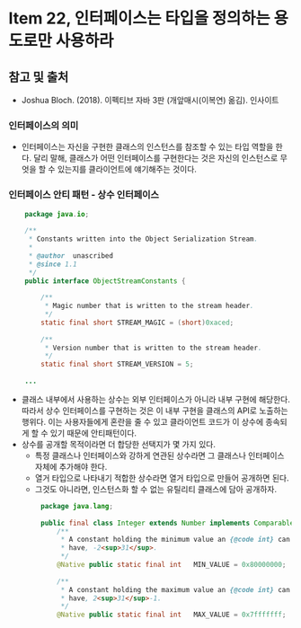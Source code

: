 # Item 22, 인터페이스는 타입을 정의하는 용도로만 사용하라

## 참고 및 출처

- Joshua Bloch. (2018). 이펙티브 자바 3판 (개앞매시(이복연) 옮김). 인사이트

### 인터페이스의 의미

- 인터페이스는 자신을 구현한 클래스의 인스턴스를 참조할 수 있는 타입 역할을 한다. 달리 말해, 클래스가 어떤 인터페이스를 구현한다는 것은 자신의 인스턴스로 무엇을 할 수 있는지를 클라이언트에 얘기해주는 것이다.

### 인터페이스 안티 패턴 - 상수 인터페이스
```java
    package java.io;
    
    /**
     * Constants written into the Object Serialization Stream.
     *
     * @author  unascribed
     * @since 1.1
     */
    public interface ObjectStreamConstants {
    
        /**
         * Magic number that is written to the stream header.
         */
        static final short STREAM_MAGIC = (short)0xaced;
    
        /**
         * Version number that is written to the stream header.
         */
        static final short STREAM_VERSION = 5;
    
    ... 
```
- 클래스 내부에서 사용하는 상수는 외부 인터페이스가 아니라 내부 구현에 해당한다. 따라서 상수 인터페이스를 구현하는 것은 이 내부 구현을 클래스의 API로 노출하는 행위다. 이는 사용자들에게 혼란을 줄 수 있고 클라이언트 코드가 이 상수에 종속되게 할 수 있기 때문에 안티패턴이다.
- 상수를 공개할 목적이라면 더 합당한 선택지가 몇 가지 있다.
    - 특정 클래스나 인터페이스와 강하게 연관된 상수라면 그 클래스나 인터페이스 자체에 추가해야 한다.
    - 열거 타입으로 나타내기 적합한 상수라면 열거 타입으로 만들어 공개하면 된다.
    - 그것도 아니라면, 인스턴스화 할 수 없는 유틸리티 클래스에 담아 공개하자.

```java
        package java.lang;
        
        public final class Integer extends Number implements Comparable<Integer> {
            /**
             * A constant holding the minimum value an {@code int} can
             * have, -2<sup>31</sup>.
             */
            @Native public static final int   MIN_VALUE = 0x80000000;
        
            /**
             * A constant holding the maximum value an {@code int} can
             * have, 2<sup>31</sup>-1.
             */
            @Native public static final int   MAX_VALUE = 0x7fffffff;
```

